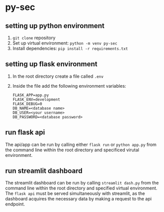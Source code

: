 # py-sec

## setting up python environment
1. `git clone` repository
2. Set up virtual environment: `python -m venv py-sec`
3. Install dependencies: `pip install -r requirements.txt`

## setting up flask environment
1. In the root directory create a file called `.env`
2. Inside the file add the following environment variables:
   
    ```
    FLASK_APP=app.py
    FLASK_ENV=development
    FLASK_DEBUG=0
    DB_NAME=<database name>
    DB_USER=<your username>
    DB_PASSWORD=<database password>
    ```

## run flask api
The api/app can be run by calling either `flask run` or `python app.py` from the command line
within the root directory and specificed virutal environment.

## run streamlit dashboard
The streamlit dashboard can be run by calling `streamlit dash.py` from the command line
within the root directory and specified virtual environment. The `flask api` must be served simultaneously
with streamlit, as the dashboard acquires the necessary data by making a request to the api endpoint.